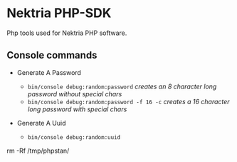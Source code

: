 # Nektria PHP-SDK

Php tools used for Nektria PHP software.

## Console commands

* Generate A Password
  * `bin/console debug:random:password` _creates an 8 character long password without special chars_
  * `bin/console debug:random:password -f 16 -c` _creates a 16 character long password with special chars_

* Generate A Uuid
  * `bin/console debug:random:uuid`

rm -Rf /tmp/phpstan/

